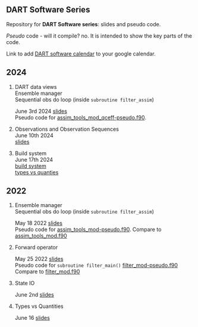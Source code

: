 ## DART Software Series

Repository for **DART Software series**: slides and pseudo code. 

*Pseudo* code - will it compile? no. It is intended to show the key parts of the code.

Link to add [DART software calendar](https://calendar.google.com/calendar/u/0?cid=Y19tbWRkYXFnbG9qcGR2aTRodjltazBuOTRzMEBncm91cC5jYWxlbmRhci5nb29nbGUuY29t) to your google calendar.



## 2024

1. DART data views    
   Ensemble manager  
   Sequential obs do loop (inside `subroutine filter_assim`)  
 
   June 3rd 2024
   [slides](https://docs.google.com/presentation/d/1UPqnPKR-9yNSKj2ckSKRjTJMUXUlAOXrknnG1kNVIUM/edit?usp=sharing)  
   Pseudo code for [assim\_tools\_mod_qceff-pseudo.f90](pseudo_code/assim_tools_mod_qceff-pseudo.f90).

2. Observations and Observation Sequences  
   June 10th 2024  
   [slides](https://docs.google.com/presentation/d/1Q3wCpIF40MPWkrKFzqXTBkJMyu0PbaD489dJJ8KmD3I/edit?usp=sharing)


3. Build system  
   June 17th 2024  
   [build system](https://docs.google.com/presentation/d/1SeT16gUN9bwfB2MVvHfMfjVPOpiv7Fp1jmrgkFVU3Zg/edit?usp=sharing)  
   [types vs quanties](https://docs.google.com/presentation/d/1h5CDS0rh8u02VBfs17lmi_OVyhwTQk8VZmnEqH9YjxI/edit?usp=sharing)  

## 2022

1. Ensemble manager  
   Sequential obs do loop (inside `subroutine filter_assim`)

   May 18 2022
   [slides](https://docs.google.com/presentation/d/1EDJMP8AjaCTnT_fUI_K7BtgjkOfQdqQLd4awAMonlYE/edit?usp=sharing)  
   Pseudo code for [assim\_tools\_mod-pseudo.f90](pseudo_code/assim_tools_mod-pseudo.f90).
   Compare to [assim\_tools\_mod.f90](https://github.com/NCAR/DART/blob/main/assimilation_code/modules/assimilation/assim_tools_mod.f90)


2. Forward operator

   May 25 2022
   [slides](https://docs.google.com/presentation/d/1dnkh4geBuBpWpwn2Rb8Gs5276EAJZwJmjZdDiy7YNyM/edit?usp=sharing)  
   Pseudo code for `subroutine filter_main()` [filter\_mod-pseudo.f90](pseudo_code/filter_mod-pseudo.f90)
   Compare to [filter\_mod.f90](https://github.com/NCAR/DART/blob/main/assimilation_code/modules/assimilation/filter_mod.f90)


3. State IO  

   June 2nd 
   [slides](https://docs.google.com/presentation/d/1xjFbxj7HNyheFacjgKxqJDLkZcmoRd4qcaUpeDyLvaE/edit?usp=sharing)
   
4. Types vs Quantities

   June 16
   [slides](https://docs.google.com/presentation/d/1h5CDS0rh8u02VBfs17lmi_OVyhwTQk8VZmnEqH9YjxI/edit?usp=sharing)
   
